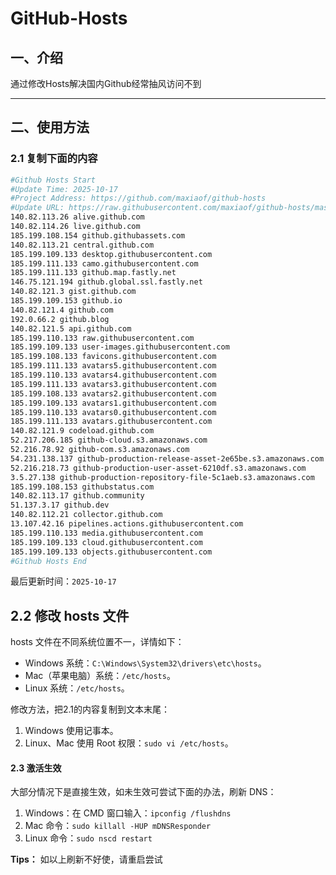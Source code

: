 # GitHub-Hosts

## 一、介绍
通过修改Hosts解决国内Github经常抽风访问不到

---

## 二、使用方法

### 2.1 复制下面的内容
```bash
#Github Hosts Start
#Update Time: 2025-10-17
#Project Address: https://github.com/maxiaof/github-hosts
#Update URL: https://raw.githubusercontent.com/maxiaof/github-hosts/master/hosts
140.82.113.26 alive.github.com
140.82.114.26 live.github.com
185.199.108.154 github.githubassets.com
140.82.113.21 central.github.com
185.199.109.133 desktop.githubusercontent.com
185.199.111.133 camo.githubusercontent.com
185.199.111.133 github.map.fastly.net
146.75.121.194 github.global.ssl.fastly.net
140.82.121.3 gist.github.com
185.199.109.153 github.io
140.82.121.4 github.com
192.0.66.2 github.blog
140.82.121.5 api.github.com
185.199.110.133 raw.githubusercontent.com
185.199.109.133 user-images.githubusercontent.com
185.199.108.133 favicons.githubusercontent.com
185.199.111.133 avatars5.githubusercontent.com
185.199.110.133 avatars4.githubusercontent.com
185.199.111.133 avatars3.githubusercontent.com
185.199.108.133 avatars2.githubusercontent.com
185.199.109.133 avatars1.githubusercontent.com
185.199.110.133 avatars0.githubusercontent.com
185.199.111.133 avatars.githubusercontent.com
140.82.121.9 codeload.github.com
52.217.206.185 github-cloud.s3.amazonaws.com
52.216.78.92 github-com.s3.amazonaws.com
54.231.138.137 github-production-release-asset-2e65be.s3.amazonaws.com
52.216.218.73 github-production-user-asset-6210df.s3.amazonaws.com
3.5.27.138 github-production-repository-file-5c1aeb.s3.amazonaws.com
185.199.108.153 githubstatus.com
140.82.113.17 github.community
51.137.3.17 github.dev
140.82.112.21 collector.github.com
13.107.42.16 pipelines.actions.githubusercontent.com
185.199.110.133 media.githubusercontent.com
185.199.109.133 cloud.githubusercontent.com
185.199.109.133 objects.githubusercontent.com
#Github Hosts End

```
最后更新时间：`2025-10-17`

## 2.2 修改 hosts 文件
hosts 文件在不同系统位置不一，详情如下：
- Windows 系统：`C:\Windows\System32\drivers\etc\hosts`。
- Mac（苹果电脑）系统：`/etc/hosts`。
- Linux 系统：`/etc/hosts`。

修改方法，把2.1的内容复制到文本末尾：

1. Windows 使用记事本。
2. Linux、Mac 使用 Root 权限：`sudo vi /etc/hosts`。

#### 2.3 激活生效
大部分情况下是直接生效，如未生效可尝试下面的办法，刷新 DNS：

1. Windows：在 CMD 窗口输入：`ipconfig /flushdns`
2. Mac 命令：`sudo killall -HUP mDNSResponder`
3. Linux 命令：`sudo nscd restart`

**Tips：** 如以上刷新不好使，请重启尝试
